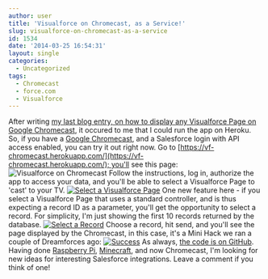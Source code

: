```yaml
---
author: user
title: 'Visualforce on Chromecast, as a Service!'
slug: visualforce-on-chromecast-as-a-service
id: 1534
date: '2014-03-25 16:54:31'
layout: single
categories:
  - Uncategorized
tags:
  - Chromecast
  - force.com
  - Visualforce
---
```


After writing [my last blog entry, on how to display any Visualforce Page on Google Chromecast](http://blog.superpat.com/2014/03/21/display-any-visualforce-page-on-google-chromecast/), it occured to me that I could run the app on Heroku. So, if you have a [Google Chromecast](http://www.google.com/chromecast), and a Salesforce login with API access enabled, you can try it out right now. Go to [https://vf-chromecast.herokuapp.com/](https://vf-chromecast.herokuapp.com/); you'll see this page: ![Visualforce on Chromecast](http://blog.superpat.com/wp-content/uploads/2014/03/Screen-Shot-2014-03-25-at-4.30.42-PM-1024x793.png) Follow the instructions, log in, authorize the app to access your data, and you'll be able to select a Visualforce Page to 'cast' to your TV. [![Select a Visualforce Page](http://blog.superpat.com/wp-content/uploads/2014/03/Screen-Shot-2014-03-25-at-4.32.32-PM-1024x793.png)](http://blog.superpat.com/wp-content/uploads/2014/03/Screen-Shot-2014-03-25-at-4.32.32-PM.png) One new feature here - if you select a Visualforce Page that uses a standard controller, and is thus expecting a record ID as a parameter, you'll get the opportunity to select a record. For simplicity, I'm just showing the first 10 records returned by the database. [![Select a Record](http://blog.superpat.com/wp-content/uploads/2014/03/Screen-Shot-2014-03-25-at-4.33.38-PM-1024x793.png)](http://blog.superpat.com/wp-content/uploads/2014/03/Screen-Shot-2014-03-25-at-4.33.38-PM.png) Choose a record, hit send, and you'll see the page displayed by the Chromecast, in this case, it's a Mini Hack we ran a couple of Dreamforces ago: [![Success](http://blog.superpat.com/wp-content/uploads/2014/03/IMG_1651-1024x768.jpg)](http://blog.superpat.com/wp-content/uploads/2014/03/IMG_1651.jpg) As always, [the code is on GitHub](https://github.com/metadaddy-sfdc/CastDemo). Having done [Raspberry Pi](http://blogs.developerforce.com/developer-relations/2013/03/controlling-physical-devices-via-approval-processes-in-force-com.html), [Minecraft](http://blogs.developerforce.com/developer-relations/2014/01/visualizing-salesforce-data-in-minecraft.html), and now Chromecast, I'm looking for new ideas for interesting Salesforce integrations. Leave a comment if you think of one!